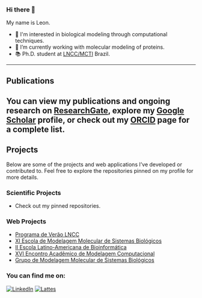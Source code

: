 ### Hi there 👋

<!--
**sulfierry/sulfierry** is a ✨ _special_ ✨ repository because its `README.md` (this file) appears on your GitHub profile.

Here are some ideas to get you started:

- 🔭 I’m currently working on ...
- 🌱 I’m currently learning ...
- 👯 I’m looking to collaborate on ...
- 🤔 I’m looking for help with ...
- 💬 Ask me about ...
- 📫 How to reach me: ...
- 😄 Pronouns: ...
- ⚡ Fun fact: ...
-->


My name is Leon. 

- 🧪 I'm interested in biological modeling through computational techniques.
- 🔭 I’m currently working with molecular modeling of proteins.
- 📚 Ph.D. student at [LNCC/MCTI](https://www.gov.br/lncc/) Brazil.

---

## Publications

You can view my publications and ongoing research on [**ResearchGate**](https://www.researchgate.net/profile/Leon-Sulfierry), explore my [**Google Scholar**](https://scholar.google.com/citations?hl=pt-BR&user=QJiIVgEAAAAJ) profile, or check out my [**ORCID**](https://orcid.org/0000-0003-0423-8043) page for a complete list.
---

## Projects

Below are some of the projects and web applications I’ve developed or contributed to. Feel free to explore the repositories pinned on my profile for more details.

### Scientific Projects
- Check out my pinned repositories.

### Web Projects
- [Programa de Verão LNCC](https://verao.lncc.br/)
- [XI Escola de Modelagem Molecular de Sistemas Biológicos](https://www.emmsb.lncc.br/)
- [II Escola Latino-Americana de Bioinformática](https://www.elab.lncc.br/)
- [XVI Encontro Acadêmico de Modelagem Computacional](https://eamc.lncc.br/)
- [Grupo de Modelagem Molecular de Sistemas Biológicos](https://www.gmmsb.lncc.br/)

### You can find me on:
[![LinkedIn](https://img.shields.io/badge/LinkedIn-0077B5?style=flat&logo=linkedin&logoColor=white)](https://www.linkedin.com/in/leon-sulfierry-3ab903152)
[![Lattes](https://img.shields.io/badge/Lattes-CNPq-blue?style=flat)](http://lattes.cnpq.br/7182596112371616)
